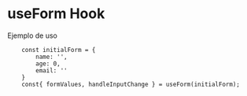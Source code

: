 # useForm Hook

Ejemplo de uso

```
    const initialForm = {
        name: '',
        age: 0,
        email: ''
    }
    const{ formValues, handleInputChange } = useForm(initialForm);
```